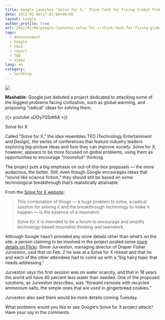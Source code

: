 ```yaml
---
title: Google Launches ‘Solve for X,’ Think Tank for Fixing Global Problems
date: 2012-02-06T17:01:00+00:00
layout: single
author_profile: true
url: 2012/02/06/google-launches-solve-for-x-think-tank-for-fixing-global-problems/
tags:
  - Announcement
  - Google
  - news
  - report
  - TED
  - Video
lang: en
category: 
  - techblog
---
```

![](http://lh3.ggpht.com/-533skO5YOQg/Ty__s6HITnI/AAAAAAAAEfw/doeqbILpb68/s1600-h/SolveForX%25255B3%25255D.png)

**Mashable:** Google just debuted a project dedicated to attacking some of the biggest problems facing civilization, such as global warming, and proposing “radical” ideas for solving them.

{{< youtube uDDy7QSdt6A >}}

Solve for X

Called “Solve for X,” the idea resembles TED (Technology Entertainment and Design), the series of conferences that feature industry leaders exploring big-picture ideas and how they can improve society. Solve for X, however, appears to be more focused on global problems, using them as opportunities to encourage “moonshot” thinking.

The project puts a big emphasis on out-of-the-box proposals — the more audacious, the better. Still, even though Google encourages ideas that “sound like science fiction,” they should still be based on some technological breakthrough that’s realistically attainable.

From the [Solve for X website](http://www.wesolveforx.com/):

> This combination of things — a huge problem to solve, a radical solution for solving it and the breakthrough technology to make it happen — is the essence of a moonshot.
> 
> Solve for X is intended to be a forum to encourage and amplify technology-based moonshot thinking and teamwork.

Although Google hasn’t provided any more details other than what’s on the site, a person claiming to be involved in the project posted some [more details on Flickr](http://www.flickr.com/photos/jurvetson/6807981721/). Steve Jurveston, managing director of Draper Fisher Jurveston, said that on Feb. 2 he was at a Solve for X retreat and that he and each of the other attendees had to come up with a “big hairy topic that needs addressing.”

Jurveston says the first session was on water scarcity, and that in 18 years the world will have 40 percent less water than needed. One of the proposed solutions, as Jurveston describes, was “forward osmosis with recycled ammonium salts, the simple ones that are used in gingerbread cookies.”

Jurveston also said there would be more details coming Tuesday.

What problems would you like to see Google’s Solve for X project attack? Have your say in the comments.
